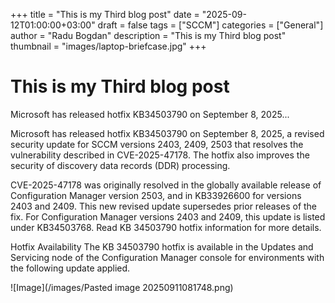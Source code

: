 +++
title = "This is my Third blog post"
date = "2025-09-12T01:00:00+03:00"
draft = false
tags = ["SCCM"]
categories = ["General"]
author = "Radu Bogdan"
description = "This is my Third blog post"
thumbnail = "images/laptop-briefcase.jpg"
+++


# This is my Third blog post

Microsoft has released hotfix KB34503790 on September 8, 2025...

Microsoft has released hotfix KB34503790 on September 8, 2025, a revised security update for SCCM versions 2403, 2409, 2503 that resolves the vulnerability described in CVE-2025-47178. The hotfix also improves the security of discovery data records (DDR) processing.

CVE-2025-47178 was originally resolved in the globally available release of Configuration Manager version 2503, and in KB33926600 for versions 2403 and 2409. This new revised update supersedes prior releases of the fix. For Configuration Manager versions 2403 and 2409, this update is listed under KB34503768. Read KB 34503790 hotfix information for more details.

Hotfix Availability
The KB 34503790 hotfix is available in the Updates and Servicing node of the Configuration Manager console for environments with the following update applied.

![Image](/images/Pasted image 20250911081748.png)

